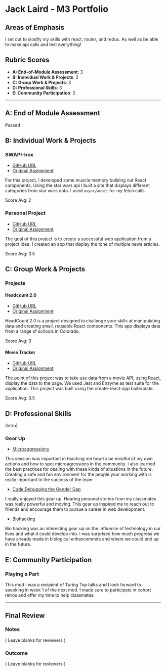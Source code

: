 # Jack Laird - M3 Portfolio

## Areas of Emphasis

I set out to slodify my skills with react, router, and redux. As well as be able to make api calls and test everything!

## Rubric Scores

* **A: End-of-Module Assessment**: 3
* **B: Individual Work & Projects**: 3
* **C: Group Work & Projects**: 3
* **D: Professional Skills**: 3
* **E: Community Participation**: 3

-----------------------

## A: End of Module Assessment

Passed


## B: Individual Work & Projects

### SWAPI-box

* [GitHub URL](https://github.com/JackLaird0/SWAPI-Box)
* [Original Assignment](http://frontend.turing.io/projects/swapi-box.html)

For this project, I developed some muscle memory building out React components. Using the star wars api I built a site that displays different categories from star wars data. I used ```async/await``` for my fetch calls.


Score Avg: 2

### Personal Project

* [GitHub URL](https://github.com/JackLaird0/tone-of-voice)
* [Original Assignment](http://frontend.turing.io/projects/self-directed-project.html)

The goal of this project is to create a successful web application from a project idea. I created an app that display the tone of multiple news articles.

Score Avg: 3.5

## C: Group Work & Projects

### Projects

#### Headcount 2.0

* [GitHub URL](https://github.com/SageVanGogt/headcount2.0)
* [Original Assignment](https://github.com/turingschool-examples/headcount2.0)

HeadCount 2.0 is a project designed to challenge your skills at manipulating data and creating small, reusable React components. This app displays data from a range of schools in Colorado.

Score Avg: 3

#### Movie Tracker

* [GitHub URL](https://github.com/tonyr729/movie-tracker)
* [Original Assignment](https://github.com/turingschool-examples/movie-tracker)

The point of this project was to take use data from a movie API, using React, display the data to the page. We used Jest and Enzyme as test suite for the application. This project was built using the create-react-app boilerplate.

Score Avg: 3.5

## D: Professional Skills
(Intro)

### Gear Up

- [Microaggressions](https://github.com/turingschool/gear-up/blob/master/Mod3_Week1_Microaggressions_update.md)

This session was important in teaching me how to be mindful of my own actions and how to spot microagressions in the community. I also learned the best practices for dealing with these kinds of situations in the future. Creating a safe and fun environment for the people your working with is really important to the success of the team 

- [Code Debugging the Gender Gap](https://github.com/turingschool/gear-up/blob/master/Mod1_Week3_Code_debugging_compact_version.md)

I really enjoyed this gear up. Hearing personal stories from my classmates was really powerful and moving. This gear up inspired me to reach out to friends and encourage them to pursue a career in web development.

- Biohacking

Bio hacking was an interesting gear up on the influence of technology in our lives and what it could develop into. I was surprised how much progress we have already made in biological enhancemnets and where we could end up in the future.

## E: Community Participation

### Playing a Part

This mod I was a recipient of Turing Top talks and I look forward to speeking in week 1 of the next mod. I made sure to participate in cohort retros and offer my time to help classmates.

------------------

## Final Review

### Notes

( Leave blanks for reviewers )

### Outcome

( Leave blanks for reviewers )
